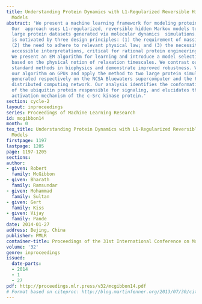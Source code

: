 ```yaml
---
title: Understanding Protein Dynamics with L1-Regularized Reversible Hidden Markov
  Models
abstract: 'We present a machine learning framework for modeling protein dynamics.
  Our  approach uses L1-regularized, reversible hidden Markov models to  understand
  large protein datasets generated via molecular dynamics  simulations. Our model
  is motivated by three design principles: (1) the requirement of massive scalability;
  (2) the need to adhere to relevant physical law; and (3) the necessity of providing
  accessible interpretations, critical for rational protein engineering and drug design.
  We present an EM algorithm for learning and introduce a model selection criteria
  based on the physical notion of relaxation timescales. We contrast our model with
  standard methods in biophysics and demonstrate improved robustness. We implement
  our algorithm on GPUs and apply the method to two large protein simulation datasets
  generated respectively on the NCSA Bluewaters supercomputer and the Folding@Home
  distributed computing network. Our analysis identifies the conformational dynamics
  of the ubiquitin protein responsible for signaling, and elucidates the stepwise
  activation mechanism of the c-Src kinase protein.'
section: cycle-2
layout: inproceedings
series: Proceedings of Machine Learning Research
id: mcgibbon14
month: 0
tex_title: Understanding Protein Dynamics with L1-Regularized Reversible Hidden Markov
  Models
firstpage: 1197
lastpage: 1205
page: 1197-1205
sections: 
author:
- given: Robert
  family: McGibbon
- given: Bharath
  family: Ramsundar
- given: Mohammad
  family: Sultan
- given: Gert
  family: Kiss
- given: Vijay
  family: Pande
date: 2014-01-27
address: Bejing, China
publisher: PMLR
container-title: Proceedings of the 31st International Conference on Machine Learning
volume: '32'
genre: inproceedings
issued:
  date-parts:
  - 2014
  - 1
  - 27
pdf: http://proceedings.mlr.press/v32/mcgibbon14.pdf
# Format based on citeproc: http://blog.martinfenner.org/2013/07/30/citeproc-yaml-for-bibliographies/
---
```

